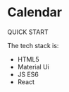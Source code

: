 <h1>Calendar</h1>

QUICK START

The tech stack is:
<ul>
  <li>HTML5</li>
  <li>Material Ui</li>
  <li>JS ES6</li>
  <li>React</li>
</ul>

